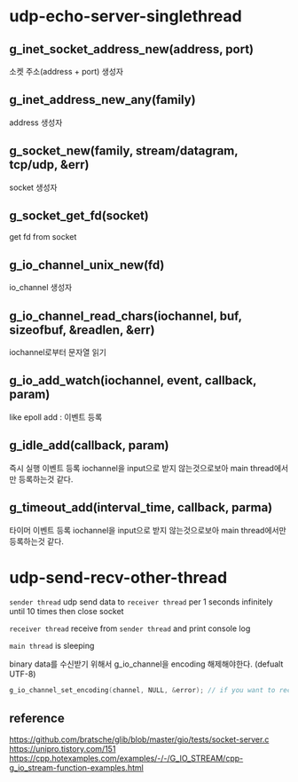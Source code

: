 # udp-echo-server-singlethread

## g_inet_socket_address_new(address, port)
소켓 주소(address + port) 생성자
## g_inet_address_new_any(family)
address 생성자
## g_socket_new(family, stream/datagram, tcp/udp, &err)
socket 생성자
## g_socket_get_fd(socket)
get fd from socket
## g_io_channel_unix_new(fd)
io_channel 생성자
## g_io_channel_read_chars(iochannel, buf, sizeofbuf, &readlen, &err)
iochannel로부터 문자열 읽기
## g_io_add_watch(iochannel, event, callback, param)
like epoll add : 이벤트 등록
## g_idle_add(callback, param)
즉시 실행 이벤트 등록
iochannel을 input으로 받지 않는것으로보아 main thread에서만 등록하는것 같다.
## g_timeout_add(interval_time, callback, parma)
타이머 이벤트 등록
iochannel을 input으로 받지 않는것으로보아 main thread에서만 등록하는것 같다.


# udp-send-recv-other-thread

`sender thread` udp send data to `receiver thread` per 1 seconds infinitely until 10 times then close socket

`receiver thread` receive from `sender thread` and print console log

`main thread` is sleeping

binary data를 수신받기 위해서 g_io_channel을 encoding 해제해야한다. (defualt UTF-8)
``` c
g_io_channel_set_encoding(channel, NULL, &error); // if you want to receive a binary data
```





## reference
https://github.com/bratsche/glib/blob/master/gio/tests/socket-server.c
https://unipro.tistory.com/151
https://cpp.hotexamples.com/examples/-/-/G_IO_STREAM/cpp-g_io_stream-function-examples.html
